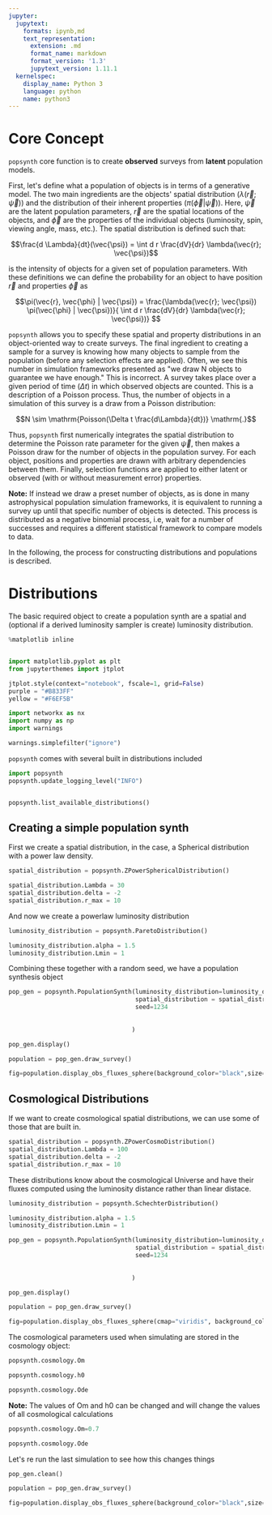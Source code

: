 ```yaml
---
jupyter:
  jupytext:
    formats: ipynb,md
    text_representation:
      extension: .md
      format_name: markdown
      format_version: '1.3'
      jupytext_version: 1.11.1
  kernelspec:
    display_name: Python 3
    language: python
    name: python3
---
```


# Core Concept
```popsynth``` core function is to create **observed** surveys from **latent** population models. 


First, let's define what a population of objects is in terms of a
generative model. The two main ingredients are the objects' spatial
distribution ($\lambda(\vec{r}; \vec{\psi})$) and the distribution of
their inherent properties ($\pi(\vec{\phi} | \vec{\psi})$). Here,
$\vec{\psi}$ are the latent population parameters, $\vec{r}$ are the
spatial locations of the objects, and $\vec{\phi}$ are the properties
of the individual objects (luminosity, spin, viewing angle, mass,
etc.). The spatial distribution is defined such that:

$$\frac{d \Lambda}{dt}(\vec{\psi}) = \int d r \frac{dV}{dr} \lambda(\vec{r}; \vec{\psi})$$

is the intensity of objects for a given set of population
parameters. With these definitions we can define the probability for
an object to have position $\vec{r}$ and properties $\vec{\phi}$ as

$$\pi(\vec{r}, \vec{\phi} | \vec{\psi}) = \frac{\lambda(\vec{r}; \vec{\psi})  \pi(\vec{\phi} | \vec{\psi})}{ \int d r \frac{dV}{dr} \lambda(\vec{r}; \vec{\psi})} $$

```popsynth``` allows you to specify these spatial and property
distributions in an object-oriented way to create surveys. The final
ingredient to creating a sample for a survey is knowing how many
objects to sample from the population (before any selection effects
are applied). Often, we see this number in simulation frameworks
presented as "we draw N objects to guarantee we have enough." This is
incorrect. A survey takes place over a given period of time ($\Delta
t$) in which observed objects are counted. This is a description of a
Poisson process. Thus, the number of objects in a simulation of this
survey is a draw from a Poisson distribution:

$$N \sim \mathrm{Poisson(\Delta t \frac{d\Lambda}{dt})} \mathrm{.}$$

Thus, ```popsynth``` first numerically integrates the spatial
distribution to determine the Poisson rate parameter for the given
$\vec{\psi}$, then makes a Poisson draw for the number of objects in
the population survey. For each object, positions and properties are
drawn with arbitrary dependencies between them. Finally, selection
functions are applied to either latent or observed (with or without
measurement error) properties.


**Note:** If instead we draw a preset number of objects, as is done in
many astrophysical population simulation frameworks, it is equivalent
to running a survey up until that specific number of objects is
detected. This process is distributed as a negative binomial process,
i.e, wait for a number of successes and requires a different
statistical framework to compare models to data.

In the following, the process for constructing distributions and
populations is described.


# Distributions


The basic required object to create a population synth are a spatial
and (optional if a derived luminosity sampler is create) luminosity
distribution.


```python
%matplotlib inline


import matplotlib.pyplot as plt
from jupyterthemes import jtplot

jtplot.style(context="notebook", fscale=1, grid=False)
purple = "#B833FF"
yellow = "#F6EF5B"

import networkx as nx
import numpy as np
import warnings

warnings.simplefilter("ignore")
```

`popsynth` comes with several built in distributions included

```python
import popsynth
popsynth.update_logging_level("INFO")


popsynth.list_available_distributions()
```

## Creating a simple population synth

First we create a spatial distribution, in the case, a Spherical distribution with a power law density.


```python
spatial_distribution = popsynth.ZPowerSphericalDistribution()

spatial_distribution.Lambda = 30
spatial_distribution.delta = -2
spatial_distribution.r_max = 10

```

And now we create a powerlaw luminosity distribution

```python
luminosity_distribution = popsynth.ParetoDistribution()

luminosity_distribution.alpha = 1.5
luminosity_distribution.Lmin = 1

```

Combining these together with a random seed, we have a population synthesis object

```python
pop_gen = popsynth.PopulationSynth(luminosity_distribution=luminosity_distribution, 
                                   spatial_distribution = spatial_distribution,
                                   seed=1234
                                  
                                  
                                  )
```

```python
pop_gen.display()
```

```python
population = pop_gen.draw_survey()
```

```python
fig=population.display_obs_fluxes_sphere(background_color="black",size=0.7);
```

## Cosmological Distributions

If we want to create cosmological spatial distributions, we can use
some of those that are built in.

```python
spatial_distribution = popsynth.ZPowerCosmoDistribution()
spatial_distribution.Lambda = 100
spatial_distribution.delta = -2
spatial_distribution.r_max = 10

```

These distributions know about the cosmological Universe and have
their fluxes computed using the luminosity distance rather than linear
distace.

```python
luminosity_distribution = popsynth.SchechterDistribution()

luminosity_distribution.alpha = 1.5
luminosity_distribution.Lmin = 1


```

```python
pop_gen = popsynth.PopulationSynth(luminosity_distribution=luminosity_distribution, 
                                   spatial_distribution = spatial_distribution,
                                   seed=1234
                                  
                                  
                                  )
```

```python
pop_gen.display()
```

```python
population = pop_gen.draw_survey()
```

```python
fig=population.display_obs_fluxes_sphere(cmap="viridis", background_color="black",size=0.7);
```

The cosmological parameters used when simulating are stored in the cosmology object:

```python
popsynth.cosmology.Om
```

```python
popsynth.cosmology.h0
```

```python
popsynth.cosmology.Ode
```


<div class="alert alert-info">

**Note:** The values of Om and h0 can be changed and will change the values of all cosmological calculations

</div>




```python
popsynth.cosmology.Om=0.7
```

```python
popsynth.cosmology.Ode
```

Let's re run the last simulation to see how this changes things

```python
pop_gen.clean()
```

```python
population = pop_gen.draw_survey()
```

```python
fig=population.display_obs_fluxes_sphere(background_color="black",size=0.7);
```

```python

```
